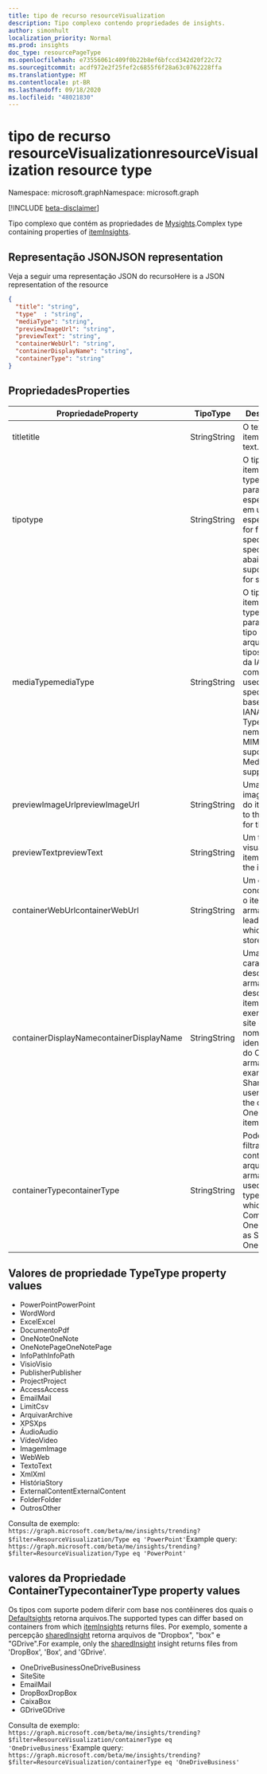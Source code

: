 ```yaml
---
title: tipo de recurso resourceVisualization
description: Tipo complexo contendo propriedades de insights.
author: simonhult
localization_priority: Normal
ms.prod: insights
doc_type: resourcePageType
ms.openlocfilehash: e73556061c409f0b22b8ef6bfccd342d20f22c72
ms.sourcegitcommit: acdf972e2f25fef2c6855f6f28a63c0762228ffa
ms.translationtype: MT
ms.contentlocale: pt-BR
ms.lasthandoff: 09/18/2020
ms.locfileid: "48021830"
---
```

# <a name="resourcevisualization-resource-type"></a><span data-ttu-id="5444f-103">tipo de recurso resourceVisualization</span><span class="sxs-lookup"><span data-stu-id="5444f-103">resourceVisualization resource type</span></span>

<span data-ttu-id="5444f-104">Namespace: microsoft.graph</span><span class="sxs-lookup"><span data-stu-id="5444f-104">Namespace: microsoft.graph</span></span>

[!INCLUDE [beta-disclaimer](../../includes/beta-disclaimer.md)]

<span data-ttu-id="5444f-105">Tipo complexo que contém as propriedades de [Mysights](iteminsights.md).</span><span class="sxs-lookup"><span data-stu-id="5444f-105">Complex type containing properties of [itemInsights](iteminsights.md).</span></span>

## <a name="json-representation"></a><span data-ttu-id="5444f-106">Representação JSON</span><span class="sxs-lookup"><span data-stu-id="5444f-106">JSON representation</span></span>

<span data-ttu-id="5444f-107">Veja a seguir uma representação JSON do recurso</span><span class="sxs-lookup"><span data-stu-id="5444f-107">Here is a JSON representation of the resource</span></span>

<!-- {
  "blockType": "resource",
  "optionalProperties": [
  ],  
  "@odata.type": "microsoft.graph.resourceVisualization"
}-->
```json
{
  "title": "string",
  "type"  : "string",
  "mediaType": "string",
  "previewImageUrl": "string",
  "previewText": "string",
  "containerWebUrl": "string",
  "containerDisplayName": "string",
  "containerType": "string"
}
```

## <a name="properties"></a><span data-ttu-id="5444f-108">Propriedades</span><span class="sxs-lookup"><span data-stu-id="5444f-108">Properties</span></span>

| <span data-ttu-id="5444f-109">Propriedade</span><span class="sxs-lookup"><span data-stu-id="5444f-109">Property</span></span>              | <span data-ttu-id="5444f-110">Tipo</span><span class="sxs-lookup"><span data-stu-id="5444f-110">Type</span></span>          | <span data-ttu-id="5444f-111">Descrição</span><span class="sxs-lookup"><span data-stu-id="5444f-111">Description</span></span>  |
| -------------         |---------------| -------------|
| <span data-ttu-id="5444f-112">title</span><span class="sxs-lookup"><span data-stu-id="5444f-112">title</span></span>                 | <span data-ttu-id="5444f-113">String</span><span class="sxs-lookup"><span data-stu-id="5444f-113">String</span></span>        | <span data-ttu-id="5444f-114">O texto do título do item.</span><span class="sxs-lookup"><span data-stu-id="5444f-114">The item's title text.</span></span>               |
| <span data-ttu-id="5444f-115">tipo</span><span class="sxs-lookup"><span data-stu-id="5444f-115">type</span></span>              | <span data-ttu-id="5444f-116">String</span><span class="sxs-lookup"><span data-stu-id="5444f-116">String</span></span>        | <span data-ttu-id="5444f-117">O tipo de mídia do item.</span><span class="sxs-lookup"><span data-stu-id="5444f-117">The item's media type.</span></span> <span data-ttu-id="5444f-118">Pode ser usado para filtrar um arquivo específico com base em um tipo específico.</span><span class="sxs-lookup"><span data-stu-id="5444f-118">Can be used for filtering for a specific file based on a specific type.</span></span> <span data-ttu-id="5444f-119">Veja abaixo os tipos suportados.</span><span class="sxs-lookup"><span data-stu-id="5444f-119">See below for supported types.</span></span> |
| <span data-ttu-id="5444f-120">mediaType</span><span class="sxs-lookup"><span data-stu-id="5444f-120">mediaType</span></span>             | <span data-ttu-id="5444f-121">String</span><span class="sxs-lookup"><span data-stu-id="5444f-121">String</span></span>        | <span data-ttu-id="5444f-122">O tipo de mídia do item.</span><span class="sxs-lookup"><span data-stu-id="5444f-122">The item's media type.</span></span> <span data-ttu-id="5444f-123">Pode ser usado para filtragem de um tipo específico de arquivo baseado em tipos MIME de mídias da IANA compatíveis.</span><span class="sxs-lookup"><span data-stu-id="5444f-123">Can be used for filtering for a specific type of file based on supported IANA Media Mime Types.</span></span> <span data-ttu-id="5444f-124">Observe que nem todos os tipos de MIME de mídia têm suporte.</span><span class="sxs-lookup"><span data-stu-id="5444f-124">Note that not all Media Mime Types are supported.</span></span> |
| <span data-ttu-id="5444f-125">previewImageUrl</span><span class="sxs-lookup"><span data-stu-id="5444f-125">previewImageUrl</span></span>       | <span data-ttu-id="5444f-126">String</span><span class="sxs-lookup"><span data-stu-id="5444f-126">String</span></span>        | <span data-ttu-id="5444f-127">Uma URL que leva à imagem de visualização do item.</span><span class="sxs-lookup"><span data-stu-id="5444f-127">A URL leading to the preview image for the item.</span></span> |
| <span data-ttu-id="5444f-128">previewText</span><span class="sxs-lookup"><span data-stu-id="5444f-128">previewText</span></span>           | <span data-ttu-id="5444f-129">String</span><span class="sxs-lookup"><span data-stu-id="5444f-129">String</span></span>        | <span data-ttu-id="5444f-130">Um texto de visualização para o item.</span><span class="sxs-lookup"><span data-stu-id="5444f-130">A preview text for the item.</span></span> |
| <span data-ttu-id="5444f-131">containerWebUrl</span><span class="sxs-lookup"><span data-stu-id="5444f-131">containerWebUrl</span></span>       | <span data-ttu-id="5444f-132">String</span><span class="sxs-lookup"><span data-stu-id="5444f-132">String</span></span>        | <span data-ttu-id="5444f-133">Um caminho que conduz à pasta na qual o item está armazenado.</span><span class="sxs-lookup"><span data-stu-id="5444f-133">A path leading to the folder in which the item is stored.</span></span> |
| <span data-ttu-id="5444f-134">containerDisplayName</span><span class="sxs-lookup"><span data-stu-id="5444f-134">containerDisplayName</span></span>  | <span data-ttu-id="5444f-135">String</span><span class="sxs-lookup"><span data-stu-id="5444f-135">String</span></span>        | <span data-ttu-id="5444f-136">Uma cadeia de caracteres que descreve onde o item é armazenado.</span><span class="sxs-lookup"><span data-stu-id="5444f-136">A string describing where the item is stored.</span></span> <span data-ttu-id="5444f-137">Por exemplo, o nome de um site do SharePoint ou o nome de usuário que identifica o proprietário do OneDrive que armazena o item.</span><span class="sxs-lookup"><span data-stu-id="5444f-137">For example, the name of a SharePoint site or the user name identifying the owner of the OneDrive storing the item.</span></span>  |
| <span data-ttu-id="5444f-138">containerType</span><span class="sxs-lookup"><span data-stu-id="5444f-138">containerType</span></span>         | <span data-ttu-id="5444f-139">String</span><span class="sxs-lookup"><span data-stu-id="5444f-139">String</span></span> | <span data-ttu-id="5444f-140">Pode ser usado para filtragem pelo tipo de contêiner no qual o arquivo está armazenado.</span><span class="sxs-lookup"><span data-stu-id="5444f-140">Can be used for filtering by the type of container in which the file is stored.</span></span> <span data-ttu-id="5444f-141">Como site ou OneDriveBusiness.</span><span class="sxs-lookup"><span data-stu-id="5444f-141">Such as Site or OneDriveBusiness.</span></span>       |

## <a name="type-property-values"></a><span data-ttu-id="5444f-142">Valores de propriedade Type</span><span class="sxs-lookup"><span data-stu-id="5444f-142">Type property values</span></span>
-   <span data-ttu-id="5444f-143">PowerPoint</span><span class="sxs-lookup"><span data-stu-id="5444f-143">PowerPoint</span></span>
-   <span data-ttu-id="5444f-144">Word</span><span class="sxs-lookup"><span data-stu-id="5444f-144">Word</span></span>
-   <span data-ttu-id="5444f-145">Excel</span><span class="sxs-lookup"><span data-stu-id="5444f-145">Excel</span></span>
-   <span data-ttu-id="5444f-146">Documento</span><span class="sxs-lookup"><span data-stu-id="5444f-146">Pdf</span></span>
-   <span data-ttu-id="5444f-147">OneNote</span><span class="sxs-lookup"><span data-stu-id="5444f-147">OneNote</span></span>
-   <span data-ttu-id="5444f-148">OneNotePage</span><span class="sxs-lookup"><span data-stu-id="5444f-148">OneNotePage</span></span>
-   <span data-ttu-id="5444f-149">InfoPath</span><span class="sxs-lookup"><span data-stu-id="5444f-149">InfoPath</span></span>
-   <span data-ttu-id="5444f-150">Visio</span><span class="sxs-lookup"><span data-stu-id="5444f-150">Visio</span></span>
-   <span data-ttu-id="5444f-151">Publisher</span><span class="sxs-lookup"><span data-stu-id="5444f-151">Publisher</span></span>
-   <span data-ttu-id="5444f-152">Project</span><span class="sxs-lookup"><span data-stu-id="5444f-152">Project</span></span>
-   <span data-ttu-id="5444f-153">Access</span><span class="sxs-lookup"><span data-stu-id="5444f-153">Access</span></span>
-   <span data-ttu-id="5444f-154">Email</span><span class="sxs-lookup"><span data-stu-id="5444f-154">Mail</span></span>
-   <span data-ttu-id="5444f-155">Limit</span><span class="sxs-lookup"><span data-stu-id="5444f-155">Csv</span></span>
-   <span data-ttu-id="5444f-156">Arquivar</span><span class="sxs-lookup"><span data-stu-id="5444f-156">Archive</span></span>
-   <span data-ttu-id="5444f-157">XPS</span><span class="sxs-lookup"><span data-stu-id="5444f-157">Xps</span></span>
-   <span data-ttu-id="5444f-158">Áudio</span><span class="sxs-lookup"><span data-stu-id="5444f-158">Audio</span></span>
-   <span data-ttu-id="5444f-159">Vídeo</span><span class="sxs-lookup"><span data-stu-id="5444f-159">Video</span></span>
-   <span data-ttu-id="5444f-160">Imagem</span><span class="sxs-lookup"><span data-stu-id="5444f-160">Image</span></span>
-   <span data-ttu-id="5444f-161">Web</span><span class="sxs-lookup"><span data-stu-id="5444f-161">Web</span></span>
-   <span data-ttu-id="5444f-162">Texto</span><span class="sxs-lookup"><span data-stu-id="5444f-162">Text</span></span>
-   <span data-ttu-id="5444f-163">Xml</span><span class="sxs-lookup"><span data-stu-id="5444f-163">Xml</span></span>
-   <span data-ttu-id="5444f-164">História</span><span class="sxs-lookup"><span data-stu-id="5444f-164">Story</span></span>
-   <span data-ttu-id="5444f-165">ExternalContent</span><span class="sxs-lookup"><span data-stu-id="5444f-165">ExternalContent</span></span>
-   <span data-ttu-id="5444f-166">Folder</span><span class="sxs-lookup"><span data-stu-id="5444f-166">Folder</span></span>
-   <span data-ttu-id="5444f-167">Outros</span><span class="sxs-lookup"><span data-stu-id="5444f-167">Other</span></span>

<span data-ttu-id="5444f-168">Consulta de exemplo: `https://graph.microsoft.com/beta/me/insights/trending?$filter=ResourceVisualization/Type eq 'PowerPoint'`</span><span class="sxs-lookup"><span data-stu-id="5444f-168">Example query: `https://graph.microsoft.com/beta/me/insights/trending?$filter=ResourceVisualization/Type eq 'PowerPoint'`</span></span>

## <a name="containertype-property-values"></a><span data-ttu-id="5444f-169">valores da Propriedade ContainerType</span><span class="sxs-lookup"><span data-stu-id="5444f-169">containerType property values</span></span>
<span data-ttu-id="5444f-170">Os tipos com suporte podem diferir com base nos contêineres dos quais o [Defaultsights](iteminsights.md) retorna arquivos.</span><span class="sxs-lookup"><span data-stu-id="5444f-170">The supported types can differ based on containers from which [itemInsights](iteminsights.md) returns files.</span></span> <span data-ttu-id="5444f-171">Por exemplo, somente a percepção [sharedInsight](insights-shared.md) retorna arquivos de "Dropbox", "box" e "GDrive".</span><span class="sxs-lookup"><span data-stu-id="5444f-171">For example, only the [sharedInsight](insights-shared.md) insight returns files from 'DropBox', 'Box', and 'GDrive'.</span></span>

-   <span data-ttu-id="5444f-172">OneDriveBusiness</span><span class="sxs-lookup"><span data-stu-id="5444f-172">OneDriveBusiness</span></span>
-   <span data-ttu-id="5444f-173">Site</span><span class="sxs-lookup"><span data-stu-id="5444f-173">Site</span></span>
-   <span data-ttu-id="5444f-174">Email</span><span class="sxs-lookup"><span data-stu-id="5444f-174">Mail</span></span>
-   <span data-ttu-id="5444f-175">DropBox</span><span class="sxs-lookup"><span data-stu-id="5444f-175">DropBox</span></span>
-   <span data-ttu-id="5444f-176">Caixa</span><span class="sxs-lookup"><span data-stu-id="5444f-176">Box</span></span>
-   <span data-ttu-id="5444f-177">GDrive</span><span class="sxs-lookup"><span data-stu-id="5444f-177">GDrive</span></span>

<span data-ttu-id="5444f-178">Consulta de exemplo: `https://graph.microsoft.com/beta/me/insights/trending?$filter=ResourceVisualization/containerType eq 'OneDriveBusiness'`</span><span class="sxs-lookup"><span data-stu-id="5444f-178">Example query: `https://graph.microsoft.com/beta/me/insights/trending?$filter=ResourceVisualization/containerType eq 'OneDriveBusiness'`</span></span>


